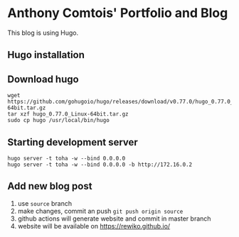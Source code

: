 # Anthony Comtois' Portfolio and Blog

This blog is using Hugo. 

## Hugo installation 

## Download hugo

```
wget https://github.com/gohugoio/hugo/releases/download/v0.77.0/hugo_0.77.0_Linux-64bit.tar.gz
tar xzf hugo_0.77.0_Linux-64bit.tar.gz
sudo cp hugo /usr/local/bin/hugo
```

## Starting development server 

```
hugo server -t toha -w --bind 0.0.0.0
hugo server -t toha -w --bind 0.0.0.0 -b http://172.16.0.2  
```

## Add new blog post 

1. use `source` branch 
2. make changes, commit an push `git push origin source`
3. github actions will generate website and commit in master branch 
4. website will be available on https://rewiko.github.io/